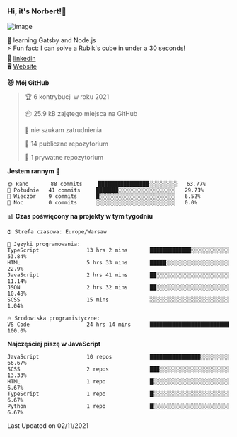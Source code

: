 ### Hi, it's Norbert!👋

![image](https://i.imgur.com/ynNQCJh.png)


🧠 learning Gatsby and Node.js <br>
⚡ Fun fact: I can solve a Rubik's cube in under a 30 seconds! <br>
👔 [linkedin](https://www.linkedin.com/in/norbert-%C5%82uszkiewicz-75b0891b3/) <br>
🖥 [Website](https://norbertluszkiewicz.pl/)<br>


<!--START_SECTION:waka-->
**🐱 Mój GitHub** 

> 🏆 6 kontrybucji w roku 2021
 > 
> 📦 25.9 kB zajętego miejsca na GitHub 
 > 
> 🚫 nie szukam zatrudnienia
 > 
> 📜 14 publiczne repozytorium 
 > 
> 🔑 1 prywatne repozytorium 
 > 
**Jestem rannym 🐤** 

```text
🌞 Rano       88 commits     ████████████████░░░░░░░░░   63.77% 
🌆 Południe   41 commits     ███████░░░░░░░░░░░░░░░░░░   29.71% 
🌃 Wieczór    9 commits      █░░░░░░░░░░░░░░░░░░░░░░░░   6.52% 
🌙 Noc        0 commits      ░░░░░░░░░░░░░░░░░░░░░░░░░   0.0%

```


📊 **Czas poświęcony na projekty w tym tygodniu** 

```text
⌚︎ Strefa czasowa: Europe/Warsaw

💬 Języki programowania: 
TypeScript               13 hrs 2 mins       █████████████░░░░░░░░░░░░   53.84% 
HTML                     5 hrs 33 mins       █████░░░░░░░░░░░░░░░░░░░░   22.9% 
JavaScript               2 hrs 41 mins       ██░░░░░░░░░░░░░░░░░░░░░░░   11.14% 
JSON                     2 hrs 32 mins       ██░░░░░░░░░░░░░░░░░░░░░░░   10.48% 
SCSS                     15 mins             ░░░░░░░░░░░░░░░░░░░░░░░░░   1.04%

🔥 Środowiska programistyczne: 
VS Code                  24 hrs 14 mins      █████████████████████████   100.0%

```

**Najczęściej piszę w JavaScript** 

```text
JavaScript               10 repos            ████████████████░░░░░░░░░   66.67% 
SCSS                     2 repos             ███░░░░░░░░░░░░░░░░░░░░░░   13.33% 
HTML                     1 repo              █░░░░░░░░░░░░░░░░░░░░░░░░   6.67% 
TypeScript               1 repo              █░░░░░░░░░░░░░░░░░░░░░░░░   6.67% 
Python                   1 repo              █░░░░░░░░░░░░░░░░░░░░░░░░   6.67%

```



 Last Updated on 02/11/2021
<!--END_SECTION:waka-->
